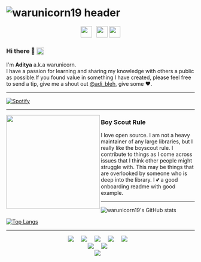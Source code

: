 <!--
**warunicorn19/warunicorn19** is a ✨ _special_ ✨ repository because its `README.md` (this file) appears on your GitHub profile.

Here are some ideas to get you started:

- 🔭 I’m currently working on ...
- 🌱 I’m currently learning ...
- 👯 I’m looking to collaborate on ...
- 🤔 I’m looking for help with ...
- 💬 Ask me about ...
- 📫 How to reach me: ...
- 😄 Pronouns: ...
- ⚡ Fun fact: ...
-->
# ![warunicorn19 header](https://github.com/warunicorn19/warunicorn19/blob/ea1fc2f46b6d15666c236c73a733bbda0e0ededb/Header/WhatsApp%20Image%202021-06-20%20at%2021.31.21.jpeg)
<p align='middle'>
<a href="https://instagram.com/adi_bleh"><img height="30" src="https://github.com/WaylonWalker/WaylonWalker/blob/main/icon/instagram.jpg?raw=true"></a>&nbsp;&nbsp;
<a href="https://www.buymeacoffee.com/bBdtMQO"><img height="30" src="https://github.com/WaylonWalker/WaylonWalker/blob/main/icon/by-me-a-coffee.png?raw=true"></a>
<a href="https://www.linkedin.com/in/aditya-chatterjee-737729159/"><img height="30" src="https://github.com/WaylonWalker/WaylonWalker/blob/main/icon/linkedin.png?raw=true"></a>

</p>

### Hi there 👋  <img align="center" alt="GIF" height="20px" src="https://media.giphy.com/media/du3J3cXyzhj75IOgvA/giphy.gif"/>
I'm <b>Aditya</b> a.k.a warunicorn. <br>
I have a passion for learning and sharing my knowledge with others a public as possible.If you found value in something I have created, please feel free to send a tip, give me a shout out [@adi_bleh](https://www.instagram.com/adi_bleh/), give some ♥.

---


[![Spotify](https://spotify-omega.vercel.app/api/spotify)](https://open.spotify.com/album/1uyf3l2d4XYwiEqAb7t7fX?highlight=spotify:track:161DnLWsx1i3u1JT05lzqU)



___

<p>
  <img width="250" align='left' src="https://github.com/WaylonWalker/WaylonWalker/blob/main/icon/hacktoberfest.png?raw=true">
</p>
 
### Boy Scout Rule

I love open source.  I am not a heavy maintainer of any large libraries, but I really like the boyscout rule.  I contribute to things as I come across issues that I think other people might struggle with.  This may be things that are overlooked by someone who is deep into the library.  I 💕 a good onboarding readme with good example.

 ---

![warunicorn19's GitHub stats](https://github-readme-stats.vercel.app/api?username=warunicorn19&show_icons=true&theme=radical&show_private=true)

[![Top Langs](https://github-readme-stats.vercel.app/api/top-langs/?username=warunicorn19&layout=compact&theme=tokyonight&show_private=true)](https://github.com/warunicorn19/github-readme-stats)


---

<p align ="Center">
 <img src="https://img.shields.io/badge/-GitHub-181717?style=for-the-badge&logo=github" />&nbsp;&nbsp;&nbsp;&nbsp;
 <img src="https://img.shields.io/badge/-Git-black?style=for-the-badge&logo=git" />&nbsp;&nbsp;&nbsp;&nbsp;
 <img src="https://img.shields.io/badge/-HTML5-E34F26?style=for-the-badge&logo=html5&logoColor=white" />&nbsp;&nbsp;&nbsp;&nbsp;
 <img src="https://img.shields.io/badge/-CSS3-1572B6?style=for-the-badge&logo=css3" />&nbsp;&nbsp;&nbsp;&nbsp;
 <img src="https://camo.githubusercontent.com/bb947ded9e6ec266e306a13d54a6ceab101a7ad60b555fc7a5cb98f449b86d31/68747470733a2f2f696d672e736869656c64732e696f2f62616467652f2d4a6176615363726970742d626c61636b3f7374796c653d666f722d7468652d6261646765266c6f676f3d6a617661736372697074" />&nbsp;&nbsp;&nbsp;&nbsp;
 </br>
 <img src="https://img.shields.io/badge/-Python-black?style=for-the-badge&logo=Python" />&nbsp;&nbsp;&nbsp;&nbsp;
 <img src="https://img.shields.io/badge/-Django-181717?style=for-the-badge&logo=Django" />&nbsp;&nbsp;&nbsp;&nbsp;
 
 </br>
 <img src="https://img.shields.io/badge/Editor-VSCode-blue?style=for-the-badge&logo=visual-studio-code&logoColor=white" />&nbsp;&nbsp;&nbsp;&nbsp;
 </p>

